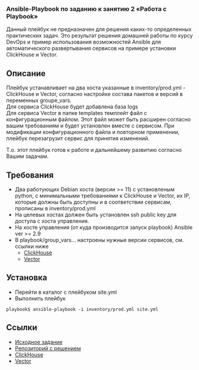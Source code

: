### Ansible-Playbook по заданию к занятию 2 «Работа с Playbook»

Данный плейбук не предназначен для решения каких-то определенных практических задач. Это результат решения домашней работы по курсу DevOps и пример использования возможностей Ansible для автоматического развертывания сервисов на примере установки ClickHouse и Vector.

## Описание

Плейбук устанавливает на два хоста указанные в inventory/prod.yml - ClickHouse и Vector, согласно настройке состава пакетов и версий в переменных groupe_vars.  
Для сервиса ClickHouse будет добавлена база logs  
Для сервиса Vector в папке templates темплейт файл с конфигурационным файлом. Этот файл может быть расширен согласно вашим требованиям и будет установлен вместе с сервисом.   При модификации конфигурационного файла и повторном применении, плейбук перезагрузит сервис для принятия изменений.    

Т.о. этот плейбук готов к работе и дальнейшему развитию согласно Вашим задачам.  

## Требования

- Два работующих Debian хоста (версии >= 11) с установленым python, с минимальными требованиями к ClickHouse и Vector, их IP, которые должны быть доступны и в соответствии сервисам, прописаны в inventory/prod.yml  
- На целевых хостах должен быть установлен ssh public key для доступа с хоста управления.
- На хосте управления (от куда производится запуск playbook) Ansible ver >= 2.9
- В playbook/group_vars... настроены нужные версии сервисов, см. ссылки ниже 
    - [ClickHouse](https://packages.clickhouse.com/deb/pool/main/c/)
    - [Vector](https://apt.vector.dev/pool/v/ve/)

## Установка

- Перейти в каталог с плейбуком site.yml
- Выполнить плейбук
```shell
playbook$ ansible-playbook -i inventory/prod.yml site.yml
```

## Ссылки
    
- [Исходное задание](https://github.com/netology-code/08-ansible-02-playbook_02.25/tree/main)
- [Репозиторий с решением](../)
- [ClickHouse](https://clickhouse.com/)
- [Vector](https://vector.dev/) 